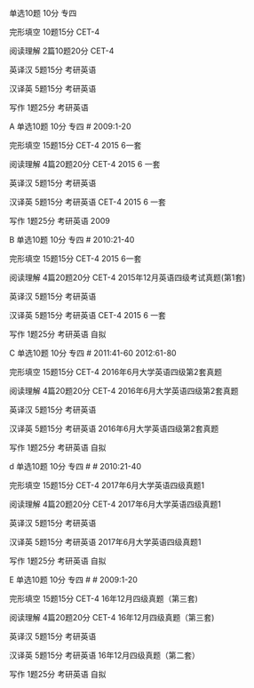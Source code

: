 单选10题 10分 专四

完形填空 10题15分 CET-4

阅读理解 2篇10题20分 CET-4

英译汉 5题15分 考研英语

汉译英 5题15分 考研英语

写作 1题25分 考研英语



A
单选10题 10分 专四 # 2009:1-20

完形填空 15题15分 CET-4  2015 6一套

阅读理解 4篇20题20分 CET-4  2015 6 一套 

英译汉 5题15分 考研英语

汉译英 5题15分 考研英语 CET-4  2015 6 一套 

写作 1题25分 考研英语 2009


B
单选10题 10分 专四  # 2010:21-40

完形填空 15题15分 CET-4  2015 6一套

阅读理解 4篇20题20分 CET-4  2015年12月英语四级考试真题(第1套)

英译汉 5题15分 考研英语

汉译英 5题15分 考研英语 CET-4  2015 6 一套 

写作 1题25分 考研英语 自拟


 

C
单选10题 10分 专四  # 2011:41-60 2012:61-80

完形填空 15题15分 CET-4  2016年6月大学英语四级第2套真题

阅读理解 4篇20题20分 CET-4  2016年6月大学英语四级第2套真题

英译汉 5题15分 考研英语

汉译英 5题15分 考研英语 2016年6月大学英语四级第2套真题

写作 1题25分 考研英语 自拟

d
单选10题 10分 专四  # # 2010:21-40

完形填空 15题15分 CET-4  2017年6月大学英语四级真题1

阅读理解 4篇20题20分 CET-4  2017年6月大学英语四级真题1

英译汉 5题15分 考研英语 

汉译英 5题15分 考研英语 2017年6月大学英语四级真题1

写作 1题25分 考研英语 自拟


E
单选10题 10分 专四  # # 2009:1-20

完形填空 15题15分 CET-4  16年12月四级真题（第三套)

阅读理解 4篇20题20分 CET-4  16年12月四级真题（第三套)

英译汉 5题15分 考研英语

汉译英 5题15分 考研英语 16年12月四级真题（第二套）

写作 1题25分 考研英语 自拟


